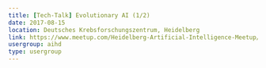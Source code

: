 ```yaml
---
title: [Tech-Talk] Evolutionary AI (1/2)
date: 2017-08-15
location: Deutsches Krebsforschungszentrum, Heidelberg
link: https://www.meetup.com/Heidelberg-Artificial-Intelligence-Meetup/events/242085853/
usergroup: aihd
type: usergroup
---
```

